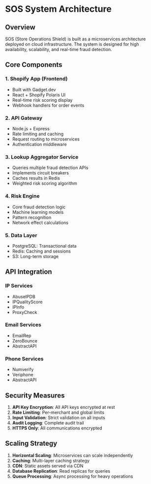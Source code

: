 # SOS System Architecture

## Overview

SOS (Store Operations Shield) is built as a microservices architecture deployed on cloud infrastructure. The system is designed for high availability, scalability, and real-time fraud detection.

## Core Components

### 1. Shopify App (Frontend)
- Built with Gadget.dev
- React + Shopify Polaris UI
- Real-time risk scoring display
- Webhook handlers for order events

### 2. API Gateway
- Node.js + Express
- Rate limiting and caching
- Request routing to microservices
- Authentication middleware

### 3. Lookup Aggregator Service
- Queries multiple fraud detection APIs
- Implements circuit breakers
- Caches results in Redis
- Weighted risk scoring algorithm

### 4. Risk Engine
- Core fraud detection logic
- Machine learning models
- Pattern recognition
- Network effect calculations

### 5. Data Layer
- PostgreSQL: Transactional data
- Redis: Caching and sessions
- S3: Long-term storage

## API Integration

### IP Services
- AbuseIPDB
- IPQualityScore
- IPInfo
- ProxyCheck

### Email Services
- EmailRep
- ZeroBounce
- AbstractAPI

### Phone Services
- Numverify
- Veriphone
- AbstractAPI

## Security Measures

1. **API Key Encryption**: All API keys encrypted at rest
2. **Rate Limiting**: Per-merchant and global limits
3. **Input Validation**: Strict validation on all inputs
4. **Audit Logging**: Complete audit trail
5. **HTTPS Only**: All communications encrypted

## Scaling Strategy

1. **Horizontal Scaling**: Microservices can scale independently
2. **Caching**: Multi-layer caching strategy
3. **CDN**: Static assets served via CDN
4. **Database Replication**: Read replicas for queries
5. **Queue Processing**: Async processing for heavy operations